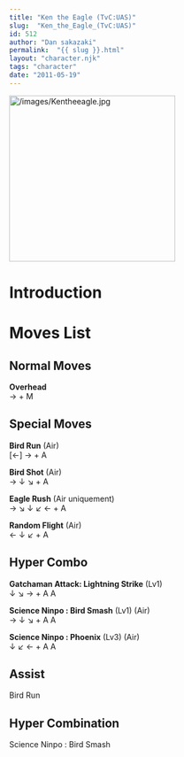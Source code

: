 ```yaml
---
title: "Ken the Eagle (TvC:UAS)"
slug:  "Ken_the_Eagle_(TvC:UAS)"
id: 512
author: "Dan sakazaki"
permalink:  "{{ slug }}.html"
layout: "character.njk"
tags: "character"
date: "2011-05-19"
---
```


<img src="/images/Kentheeagle.jpg" title="/images/Kentheeagle.jpg"
width="300" alt="/images/Kentheeagle.jpg" />  

# Introduction

# Moves List

## Normal Moves

**Overhead**  
→ + M

## Special Moves

**Bird Run** (Air)  
\[←\] → + A

**Bird Shot** (Air)  
→ ↓ ↘ + A

**Eagle Rush** (Air uniquement)  
→ ↘ ↓ ↙ ← + A

**Random Flight** (Air)  
← ↓ ↙ + A

## Hyper Combo

**Gatchaman Attack: Lightning Strike** (Lv1)  
↓ ↘ → + A A

**Science Ninpo : Bird Smash** (Lv1) (Air)  
→ ↓ ↘ + A A

**Science Ninpo : Phoenix** (Lv3) (Air)  
↓ ↙ ← + A A

## Assist

Bird Run

## Hyper Combination

Science Ninpo : Bird Smash
